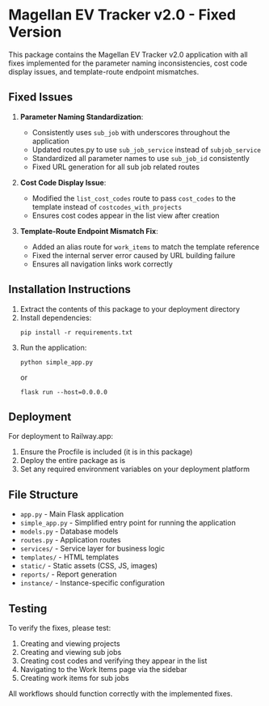 # Magellan EV Tracker v2.0 - Fixed Version

This package contains the Magellan EV Tracker v2.0 application with all fixes implemented for the parameter naming inconsistencies, cost code display issues, and template-route endpoint mismatches.

## Fixed Issues

1. **Parameter Naming Standardization**:
   - Consistently uses `sub_job` with underscores throughout the application
   - Updated routes.py to use `sub_job_service` instead of `subjob_service`
   - Standardized all parameter names to use `sub_job_id` consistently
   - Fixed URL generation for all sub job related routes

2. **Cost Code Display Issue**:
   - Modified the `list_cost_codes` route to pass `cost_codes` to the template instead of `costcodes_with_projects`
   - Ensures cost codes appear in the list view after creation

3. **Template-Route Endpoint Mismatch Fix**:
   - Added an alias route for `work_items` to match the template reference
   - Fixed the internal server error caused by URL building failure
   - Ensures all navigation links work correctly

## Installation Instructions

1. Extract the contents of this package to your deployment directory
2. Install dependencies:
   ```
   pip install -r requirements.txt
   ```
3. Run the application:
   ```
   python simple_app.py
   ```
   or
   ```
   flask run --host=0.0.0.0
   ```

## Deployment

For deployment to Railway.app:

1. Ensure the Procfile is included (it is in this package)
2. Deploy the entire package as is
3. Set any required environment variables on your deployment platform

## File Structure

- `app.py` - Main Flask application
- `simple_app.py` - Simplified entry point for running the application
- `models.py` - Database models
- `routes.py` - Application routes
- `services/` - Service layer for business logic
- `templates/` - HTML templates
- `static/` - Static assets (CSS, JS, images)
- `reports/` - Report generation
- `instance/` - Instance-specific configuration

## Testing

To verify the fixes, please test:

1. Creating and viewing projects
2. Creating and viewing sub jobs
3. Creating cost codes and verifying they appear in the list
4. Navigating to the Work Items page via the sidebar
5. Creating work items for sub jobs

All workflows should function correctly with the implemented fixes.
